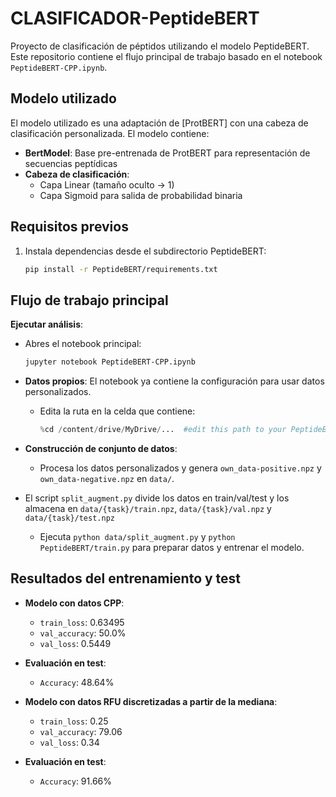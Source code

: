 # CLASIFICADOR-PeptideBERT

Proyecto de clasificación de péptidos utilizando el modelo PeptideBERT. Este repositorio contiene el flujo principal de trabajo basado en el notebook `PeptideBERT-CPP.ipynb`.

## Modelo utilizado

El modelo utilizado es una adaptación de [ProtBERT] con una cabeza de clasificación personalizada. El modelo contiene:

- **BertModel**: Base pre-entrenada de ProtBERT para representación de secuencias peptídicas
- **Cabeza de clasificación**:
  - Capa Linear (tamaño oculto → 1)
  - Capa Sigmoid para salida de probabilidad binaria

## Requisitos previos

1. Instala dependencias desde el subdirectorio PeptideBERT:
   ```bash
   pip install -r PeptideBERT/requirements.txt
   ```

## Flujo de trabajo principal

**Ejecutar análisis**:

- Abres el notebook principal:

  ```bash
  jupyter notebook PeptideBERT-CPP.ipynb
  ```

- **Datos propios**: El notebook ya contiene la configuración para usar datos personalizados.

  - Edita la ruta en la celda que contiene:
    ```python
    %cd /content/drive/MyDrive/...  #edit this path to your PeptideBERT directory
    ```

- **Construcción de conjunto de datos**:
  - Procesa los datos personalizados y genera `own_data-positive.npz` y `own_data-negative.npz` en `data/`.
- El script `split_augment.py` divide los datos en train/val/test y los almacena en `data/{task}/train.npz`, `data/{task}/val.npz` y `data/{task}/test.npz`
  - Ejecuta `python data/split_augment.py` y `python PeptideBERT/train.py` para preparar datos y entrenar el modelo.

## Resultados del entrenamiento y test

- **Modelo con datos CPP**:

  - `train_loss`: 0.63495
  - `val_accuracy`: 50.0%
  - `val_loss`: 0.5449

- **Evaluación en test**:

  - `Accuracy`: 48.64%

- **Modelo con datos RFU discretizadas a partir de la mediana**:

  - `train_loss`: 0.25
  - `val_accuracy`: 79.06
  - `val_loss`: 0.34

- **Evaluación en test**:
  - `Accuracy`: 91.66%
